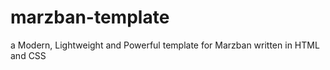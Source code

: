 # marzban-template
a Modern, Lightweight and Powerful template for Marzban written in HTML and CSS 
